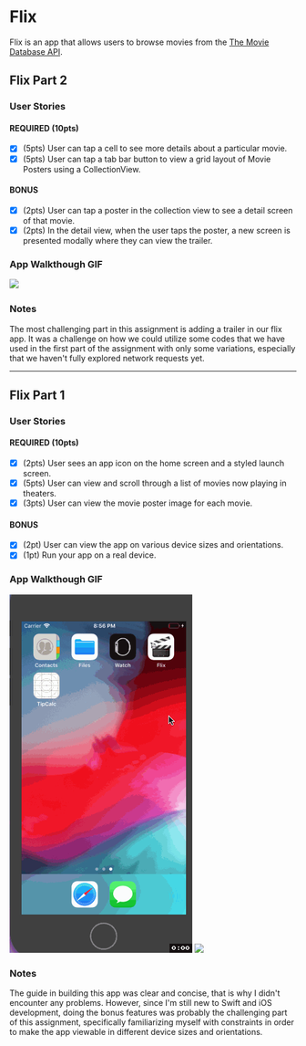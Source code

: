 # Flix

Flix is an app that allows users to browse movies from the [The Movie Database API](http://docs.themoviedb.apiary.io/#).

## Flix Part 2

### User Stories

#### REQUIRED (10pts)
- [x] (5pts) User can tap a cell to see more details about a particular movie.
- [x] (5pts) User can tap a tab bar button to view a grid layout of Movie Posters using a CollectionView.

#### BONUS
- [x] (2pts) User can tap a poster in the collection view to see a detail screen of that movie.
- [x] (2pts) In the detail view, when the user taps the poster, a new screen is presented modally where they can view the trailer.

### App Walkthough GIF

<img src="https://i.imgur.com/O2ZfC6d.gifv" width=250><br>

### Notes
The most challenging part in this assignment is adding a trailer in our flix app. It was a challenge on how we could utilize some codes that we have used in the first part of the assignment with only some variations, especially that we haven't fully explored network requests yet. 

---

## Flix Part 1

### User Stories

#### REQUIRED (10pts)
- [x] (2pts) User sees an app icon on the home screen and a styled launch screen.
- [x] (5pts) User can view and scroll through a list of movies now playing in theaters.
- [x] (3pts) User can view the movie poster image for each movie.

#### BONUS
- [x] (2pt) User can view the app on various device sizes and orientations.
- [x] (1pt) Run your app on a real device.

### App Walkthough GIF
![](flix-iphone8.gif)
![](flix-iphoneXR.gif)

### Notes
The guide in building this app was clear and concise, that is why I didn't encounter any problems. However, since I'm still new to Swift and iOS development, doing the bonus features was probably the challenging part of this assignment, specifically familiarizing myself with constraints in order to make the app viewable in different device sizes and orientations.
